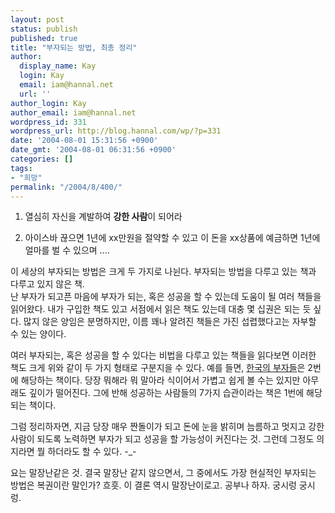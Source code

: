 ```yaml
---
layout: post
status: publish
published: true
title: "부자되는 방법, 최총 정리"
author:
  display_name: Kay
  login: Kay
  email: iam@hannal.net
  url: ''
author_login: Kay
author_email: iam@hannal.net
wordpress_id: 331
wordpress_url: http://blog.hannal.com/wp/?p=331
date: '2004-08-01 15:31:56 +0900'
date_gmt: '2004-08-01 06:31:56 +0900'
categories: []
tags:
- "희망"
permalink: "/2004/8/400/"
---
```

<ol>
<li />열심히 자신을 계발하여 <b>강한 사람</b>이 되어라</p>
<li />아이스바 끊으면 1년에 xx만원을 절약할 수 있고 이 돈을 xx상품에 예금하면 1년에 얼마를 벌 수 있으며 ....</ol>
<p>이 세상의 부자되는 방법은 크게 두 가지로 나뉜다. 부자되는 방법을 다루고 있는 책과 다루고 있지 않은 책.<br />
난 부자가 되고픈 마음에 부자가 되는, 혹은 성공을 할 수 있는데 도움이 될 여러 책들을 읽어왔다. 내가 구입한 책도 있고 서점에서 읽은 책도 있는데 대충 몇 십권은 되는 듯 싶다. 많지 않은 양임은 분명하지만, 이름 꽤나 알려진 책들은 가진 섭렵했다고는 자부할 수 있는 양이다.</p>
<p>여러 부자되는, 혹은 성공을 할 수 있다는 비법을 다루고 있는 책들을 읽다보면 이러한 책도 크게 위와 같이 두 가지 형태로 구분지을 수 있다. 예를 들면, <a href="http://blog.hannal.com/index.php?pl=38" target="_blank">한국의 부자들</a>은 2번에 해당하는 책이다. 당장 뭐해라 뭐 말아라 식이어서 가볍고 쉽게 볼 수는 있지만 아무래도 깊이가 떨어진다. 그에 반해 성공하는 사람들의 7가지 습관이라는 책은 1번에 해당되는 책이다.</p>
<p>그럼 정리하자면, 지금 당장 매우 짠돌이가 되고 돈에 눈을 밝히며 늠름하고 멋지고 강한 사람이 되도록 노력하면 부자가 되고 성공을 할 가능성이 커진다는 것. 그런데 그정도 의지라면 뭘 하더라도 할 수 있다. -_-</p>
<p>요는 말장난같은 것. 결국 말장난 같지 않으면서, 그 중에서도 가장 현실적인 부자되는 방법은 복권이란 말인가? 흐흣. 이 결론 역시 말장난이로고. 공부나 하자. 궁시렁 궁시렁.</p>
